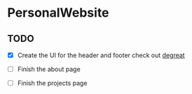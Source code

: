 # PersonalWebsite
## TODO
- [x] Create the UI for the header and footer check out [degreat](https://degreat.co.uk/)
- [ ] Finish the about page
- [ ] Finish the projects page
 
